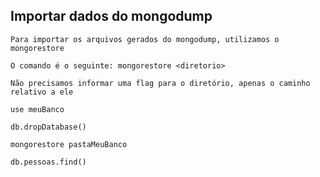 ## Importar dados do mongodump

```
Para importar os arquivos gerados do mongodump, utilizamos o mongorestore
```

```
O comando é o seguinte: mongorestore <diretorio>
```

```
Não precisamos informar uma flag para o diretório, apenas o caminho relativo a ele
```

```
use meuBanco

db.dropDatabase()

mongorestore pastaMeuBanco

db.pessoas.find()
```
